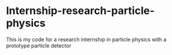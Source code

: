 # Internship-research-particle-physics
This is my code for a research internship in particle physics with a prototype particle detector
